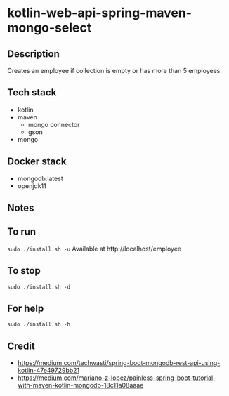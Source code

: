 # kotlin-web-api-spring-maven-mongo-select

## Description
Creates an employee if collection is empty
or has more than 5 employees.

## Tech stack
- kotlin
- maven
  - mongo connector
  - gson
- mongo

## Docker stack
- mongodb:latest
- openjdk11

## Notes


## To run
`sudo ./install.sh -u`
Available at http://localhost/employee

## To stop
`sudo ./install.sh -d`

## For help
`sudo ./install.sh -h`

## Credit
- https://medium.com/techwasti/spring-boot-mongodb-rest-api-using-kotlin-47e49729bb21
- https://medium.com/mariano-z-lopez/painless-spring-boot-tutorial-with-maven-kotlin-mongodb-18c11a08aaae
